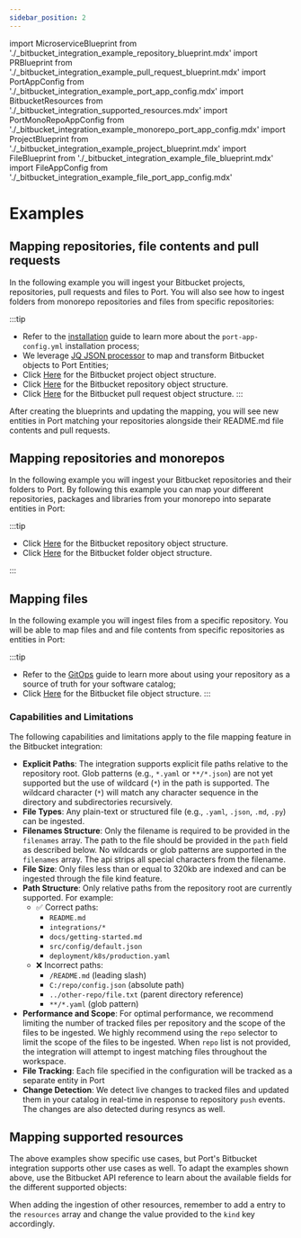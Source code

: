 ```yaml
---
sidebar_position: 2
---
```


import MicroserviceBlueprint from './\_bitbucket_integration_example_repository_blueprint.mdx'
import PRBlueprint from './\_bitbucket_integration_example_pull_request_blueprint.mdx'
import PortAppConfig from './\_bitbucket_integration_example_port_app_config.mdx'
import BitbucketResources from './\_bitbucket_integration_supported_resources.mdx'
import PortMonoRepoAppConfig from './\_bitbucket_integration_example_monorepo_port_app_config.mdx'
import ProjectBlueprint from './\_bitbucket_integration_example_project_blueprint.mdx'
import FileBlueprint from './\_bitbucket_integration_example_file_blueprint.mdx'
import FileAppConfig from './\_bitbucket_integration_example_file_port_app_config.mdx'

# Examples

## Mapping repositories, file contents and pull requests

In the following example you will ingest your Bitbucket projects, repositories, pull requests and files to Port. You will also see how to ingest folders from monorepo repositories and files from specific repositories:

<ProjectBlueprint/>

<MicroserviceBlueprint/>

<PRBlueprint/>

<PortAppConfig/>

:::tip

- Refer to the [installation](installation.md) guide to learn more about the `port-app-config.yml` installation process;
- We leverage [JQ JSON processor](https://stedolan.github.io/jq/manual/) to map and transform Bitbucket objects to Port Entities;
- Click [Here](https://developer.atlassian.com/cloud/bitbucket/rest/api-group-workspaces/#api-workspaces-workspace-projects-get) for the Bitbucket project object structure.
- Click [Here](https://developer.atlassian.com/cloud/bitbucket/rest/api-group-repositories/#api-repositories-workspace-repo-slug-get) for the Bitbucket repository object structure.
- Click [Here](https://developer.atlassian.com/cloud/bitbucket/rest/api-group-pullrequests/#api-repositories-workspace-repo-slug-pullrequests-pull-request-id-get) for the Bitbucket pull request object structure.
:::

After creating the blueprints and updating the mapping, you will see new entities in Port matching your repositories alongside their README.md file contents and pull requests.

## Mapping repositories and monorepos

In the following example you will ingest your Bitbucket repositories and their folders to Port. By following this example you can map your different repositories, packages and libraries from your monorepo into separate entities in Port:

<MicroserviceBlueprint/>

<PortMonoRepoAppConfig/>

:::tip
- Click [Here](https://developer.atlassian.com/cloud/bitbucket/rest/api-group-repositories/#api-repositories-workspace-repo-slug-get) for the Bitbucket repository object structure.
- Click [Here](https://developer.atlassian.com/cloud/bitbucket/rest/api-group-source/#api-repositories-workspace-repo-slug-src-commit-path-get) for the Bitbucket folder object structure.

:::

## Mapping files

In the following example you will ingest files from a specific repository. You will be able to map files and and file contents from specific repositories as entities in Port:

<FileBlueprint/>

<FileAppConfig/>

:::tip
- Refer to the [GitOps](gitops/gitops.md) guide to learn more about using your repository as a source of truth for your software catalog;
- Click [Here](https://developer.atlassian.com/cloud/bitbucket/rest/api-group-source/#api-repositories-workspace-repo-slug-src-commit-path-get) for the Bitbucket file object structure.
:::

### Capabilities and Limitations

The following capabilities and limitations apply to the file mapping feature in the Bitbucket integration:

- **Explicit Paths**: The integration supports explicit file paths relative to the repository root. Glob patterns (e.g., `*.yaml` or `**/*.json`) are not yet supported but the use of wildcard (`*`) in the path is supported. The wildcard character (`*`) will match any character sequence in the directory and subdirectories recursively.
- **File Types**: Any plain-text or structured file (e.g., `.yaml`, `.json`, `.md`, `.py`) can be ingested.
- **Filenames Structure**: Only the filename is required to be provided in the `filenames` array. The path to the file should be provided in the `path` field as described below. No wildcards or glob patterns are supported in the `filenames` array. The api strips all special characters from the filename.
- **File Size**: Only files less than or equal to 320kb are indexed and can be ingested through the file kind feature.
- **Path Structure**: Only relative paths from the repository root are currently supported. For example:
  - ✅ Correct paths:
    - `README.md`
    - `integrations/*`
    - `docs/getting-started.md`
    - `src/config/default.json`
    - `deployment/k8s/production.yaml`
  - ❌ Incorrect paths:
    - `/README.md` (leading slash)
    - `C:/repo/config.json` (absolute path)
    - `../other-repo/file.txt` (parent directory reference)
    - `**/*.yaml` (glob pattern)
- **Performance and Scope**: For optimal performance, we recommend limiting the number of tracked files per repository and the scope of the files to be ingested. We highly recommend using the `repo` selector to limit the scope of the files to be ingested. When `repo` list is not provided, the integration will attempt to ingest matching files throughout the workspace.
- **File Tracking**: Each file specified in the configuration will be tracked as a separate entity in Port
- **Change Detection**: We detect live changes to tracked files and updated them in your catalog in real-time in response to repository `push` events. The changes are also detected during resyncs as well.


## Mapping supported resources

The above examples show specific use cases, but Port's Bitbucket integration supports other use cases as well. To adapt the examples shown above, use the Bitbucket API reference to learn about the available fields for the different supported objects:

<BitbucketResources/>

When adding the ingestion of other resources, remember to add a entry to the `resources` array and change the value provided to the `kind` key accordingly.
